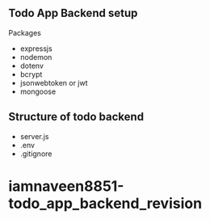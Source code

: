 ## Todo App Backend setup

Packages

- expressjs
- nodemon
- dotenv
- bcrypt
- jsonwebtoken or jwt
- mongoose



## Structure of todo backend 
   - server.js
   - .env 
   - .gitignore
   
# iamnaveen8851-todo_app_backend_revision

